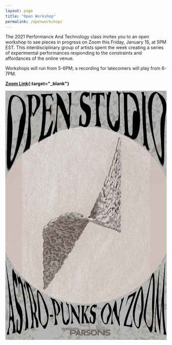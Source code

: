 ```yaml
---
layout: page
title: "Open Workshop"
permalink: /openworkshop/
---
```


The 2021 Performance And Technology class invites you to an open workshop to see pieces in progress on Zoom this Friday, January 15, at 5PM EST. This interdisciplinary group of artists spent the week creating a series of experimental performances responding to the constraints and affordances of the online venue.

Workshops will run from 5-6PM; a recording for latecomers will play from 6-7PM.

**[Zoom Link](https://NewSchool.zoom.us/j/93521164740?pwd=YzlnTUdKdUY1TTVBai93SmgxR0FRZz09){:target="\_blank"}**

![Performance And Technology 2021 Poster](/assets/images/PT_Poster3.gif)
